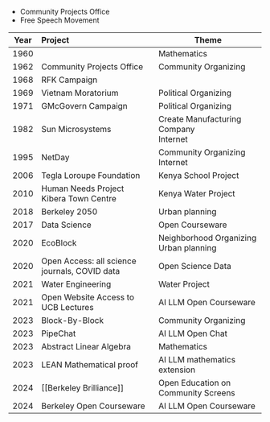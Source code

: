 - Community Projects Office
- Free Speech Movement

| Year | Project                                       | Theme                                     |
| ---- |:--------------------------------------------- | ----------------------------------------- |
| 1960 |                                               | Mathematics                               |
| 1962 | Community Projects Office                     | Community Organizing                      |
| 1968 | RFK Campaign                                  |                                           |
| 1969 | Vietnam Moratorium                            | Political Organizing                      |
| 1971 | GMcGovern Campaign                            | Political Organizing                      |
| 1982 | Sun Microsystems                              | Create Manufacturing Company<br>Internet  |
| 1995 | NetDay                                        | Community Organizing<br>Internet          |
| 2006 | Tegla Loroupe Foundation                      | Kenya School Project                      |
| 2010 | Human Needs Project<br>Kibera Town Centre     | Kenya Water Project                       |
| 2018 | Berkeley 2050                                 | Urban planning                            |
| 2017 | Data Science                                  | Open Courseware                              |
| 2020 | EcoBlock                                      | Neighborhood Organizing<br>Urban planning |
| 2020 | Open Access: all science journals, COVID data | Open Science Data                         |
| 2021 | Water Engineering                             | Water Project                             |
| 2021 | Open Website Access to UCB Lectures           | AI LLM Open Courseware                       |
| 2023 | Block-By-Block                                | Community Organizing                      |
| 2023 | PipeChat                                      | AI LLM Open Chat                          |
| 2023 | Abstract Linear Algebra                       | Mathematics                               |
| 2023 | LEAN Mathematical proof                       | AI LLM mathematics extension              |
| 2024 | [[Berkeley Brilliance]]                       | Open Education on Community Screens       |
|  2024    |   Berkeley Open Courseware|AI LLM Open Courseware                                          |
